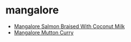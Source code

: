 # mangalore

 * [Mangalore Salmon Braised With Coconut Milk](../../index/m/mangalore-salmon-braised-with-coconut-milk-101284.json)
 * [Mangalore Mutton Curry](../../index/m/mangalore-mutton-curry.json)
